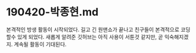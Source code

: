 190420-박종현.md
====

본격적인 방생 활동이 시작되었다. 길고 긴 원맨쇼가 끝나고 친구들이 본격적으로 코딩할수 있게 되었다.
새롭게 알려준 깃허브는 아직 사용이 서툰것 같지만, 곧 익숙해지겠지. 계속될 활동이 기대된다.
